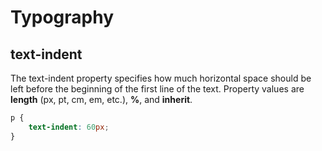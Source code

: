 # Typography

## text-indent

The text-indent property specifies how much horizontal space should be left before the beginning of the first line of the text. Property values are **length** (px, pt, cm, em, etc.), **%**, and **inherit**.

```css
p {
    text-indent: 60px;
}
```

